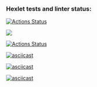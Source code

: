 ### Hexlet tests and linter status:
[![Actions Status](https://github.com/isupovv/python-project-lvl1/workflows/hexlet-check/badge.svg)](https://github.com/isupovv/python-project-lvl1/actions)

<a href="https://codeclimate.com/github/codeclimate/codeclimate/maintainability"><img src="https://api.codeclimate.com/v1/badges/a99a88d28ad37a79dbf6/maintainability" /></a>

[![Actions Status](https://github.com/isupovv/python-project-lvl1/workflows/linter/badge.svg)](https://github.com/isupovv/python-project-lvl1/actions)

[![asciicast](https://asciinema.org/a/458567.svg)](https://asciinema.org/a/458567)

[![asciicast](https://asciinema.org/a/3eXMsrDVMUjbkYxP8f7ozH9mJ.svg)](https://asciinema.org/a/3eXMsrDVMUjbkYxP8f7ozH9mJ)

[![asciicast](https://asciinema.org/a/DZGaJIh428eqpZmROIcVbdeZq.svg)](https://asciinema.org/a/DZGaJIh428eqpZmROIcVbdeZq)